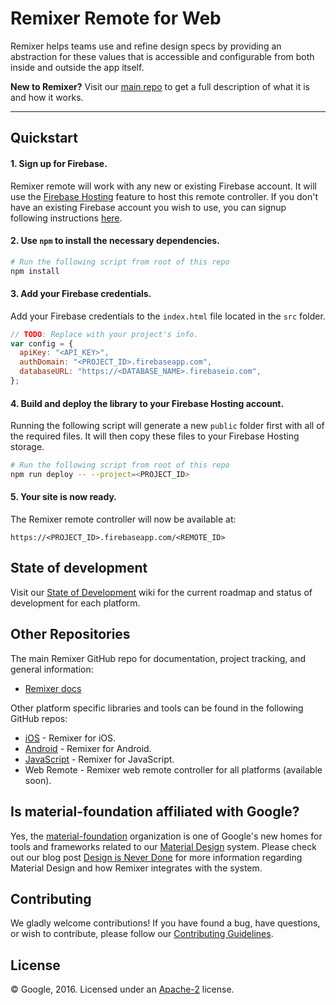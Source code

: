 # Remixer Remote for Web

Remixer helps teams use and refine design specs by providing an abstraction for these values that is accessible and configurable from both inside and outside the app itself.

**New to Remixer?** Visit our [main repo](https://github.com/material-foundation/material-remixer) to get a full description of what it is and how it works.
- - -

## Quickstart

#### 1. Sign up for Firebase.

Remixer remote will work with any new or existing Firebase account. It will use the [Firebase Hosting](https://firebase.google.com/docs/hosting/) feature to host this remote controller. If you don't have an existing Firebase account you wish to use, you can signup following instructions [here](https://firebase.google.com).

#### 2. Use `npm` to install the necessary dependencies.

```bash
# Run the following script from root of this repo
npm install
```

#### 3. Add your Firebase credentials.

Add your Firebase credentials to the `index.html` file located in the `src` folder.

```javascript
// TODO: Replace with your project's info.
var config = {
  apiKey: "<API_KEY>",
  authDomain: "<PROJECT_ID>.firebaseapp.com",
  databaseURL: "https://<DATABASE_NAME>.firebaseio.com",
};
```

#### 4. Build and deploy the library to your Firebase Hosting account.

Running the following script will generate a new `public` folder first with all of the required files. It will then copy these files to your Firebase Hosting storage. 

```bash
# Run the following script from root of this repo
npm run deploy -- --project=<PROJECT_ID>
```

#### 5. Your site is now ready.

The Remixer remote controller will now be available at:
```
https://<PROJECT_ID>.firebaseapp.com/<REMOTE_ID>
```

## State of development

Visit our [State of Development](https://github.com/material-foundation/material-remixer/wiki/State-of-Development) wiki for the current roadmap and status of development for each platform.

## Other Repositories

The main Remixer GitHub repo for documentation, project tracking, and general information:
- [Remixer docs](https://github.com/material-foundation/material-remixer)

Other platform specific libraries and tools can be found in the following GitHub repos:

- [iOS](https://github.com/material-foundation/material-remixer-ios) - Remixer for iOS.
- [Android](https://github.com/material-foundation/material-remixer-android) - Remixer for Android.
- [JavaScript](https://github.com/material-foundation/material-remixer-js) - Remixer for JavaScript.
- Web Remote - Remixer web remote controller for all platforms (available soon).

## Is material-foundation affiliated with Google?

Yes, the [material-foundation](https://github.com/material-foundation) organization is one of Google's new homes for tools and frameworks related to our [Material Design](https://material.io) system. Please check out our blog post [Design is Never Done](https://design.google.com/articles/design-is-never-done/) for more information regarding Material Design and how Remixer integrates with the system.

## Contributing

We gladly welcome contributions! If you have found a bug, have questions, or wish to contribute, please follow our [Contributing Guidelines](https://github.com/material-foundation/material-remixer-remote-web/blob/develop/CONTRIBUTING.md).

## License

© Google, 2016. Licensed under an [Apache-2](https://github.com/material-foundation/material-remixer-remote-web/blob/develop/LICENSE) license.
